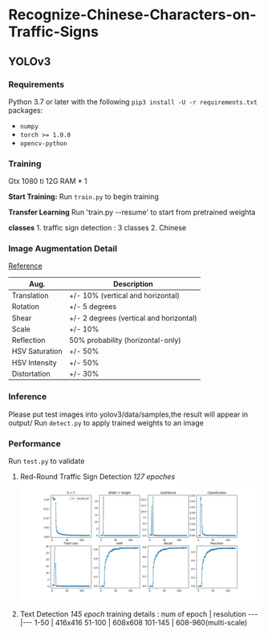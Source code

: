 
# Recognize-Chinese-Characters-on-Traffic-Signs

## YOLOv3
### Requirements

Python 3.7 or later with the following `pip3 install -U -r requirements.txt` packages:

- `numpy`
- `torch >= 1.0.0`
- `opencv-python`

### Training

Gtx 1080 ti 12G RAM * 1  

**Start Training:** Run `train.py` to begin training 

**Transfer Learning** Run 'train.py --resume' to start from pretrained weighta

**classes** 1. traffic sign detection : 3 classes 
            2. Chinese 

### Image Augmentation Detail
[Reference](https://medium.com/uruvideo/dataset-augmentation-with-random-homographies-a8f4b44830d4)

Aug.| Description
---|---
Translation | +/- 10% (vertical and horizontal)
Rotation | +/- 5 degrees
Shear | +/- 2 degrees (vertical and horizontal)
Scale | +/- 10%
Reflection | 50% probability (horizontal-only)
HSV Saturation | +/- 50%
HSV Intensity | +/- 50%
Distortation | +/- 30%

### Inference

Please put test images into yolov3/data/samples,the result will appear in output/
Run `detect.py` to apply trained weights to an image

### Performance

Run `test.py` to validate 

1. Red-Round Traffic Sign Detection
*127 epoches*
![](test_result.jpg?raw=true)

2. Text Detection
*145 epoch*
training details : 
num of epoch | resolution 
---|---
1-50 | 416x416
51-100 | 608x608
101-145 | 608-960(multi-scale)
